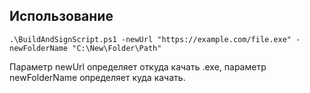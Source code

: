 ## Использование

```.\BuildAndSignScript.ps1 -newUrl "https://example.com/file.exe" -newFolderName "C:\New\Folder\Path"```

Параметр newUrl определяет откуда качать .exe, 
параметр newFolderName определяет куда качать.